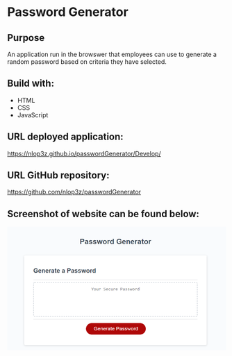 # Password Generator

## Purpose
An application run in the browswer that employees can use to generate a random password based on criteria they have selected.

## Build with:
* HTML
* CSS
* JavaScript

## URL deployed application:

https://nlop3z.github.io/passwordGenerator/Develop/

## URL GitHub repository:

https://github.com/nlop3z/passwordGenerator

## Screenshot of website can be found below:

![This is a screenshot of the Password Generator browser application](/assets/images/passwordGenerator.PNG)
